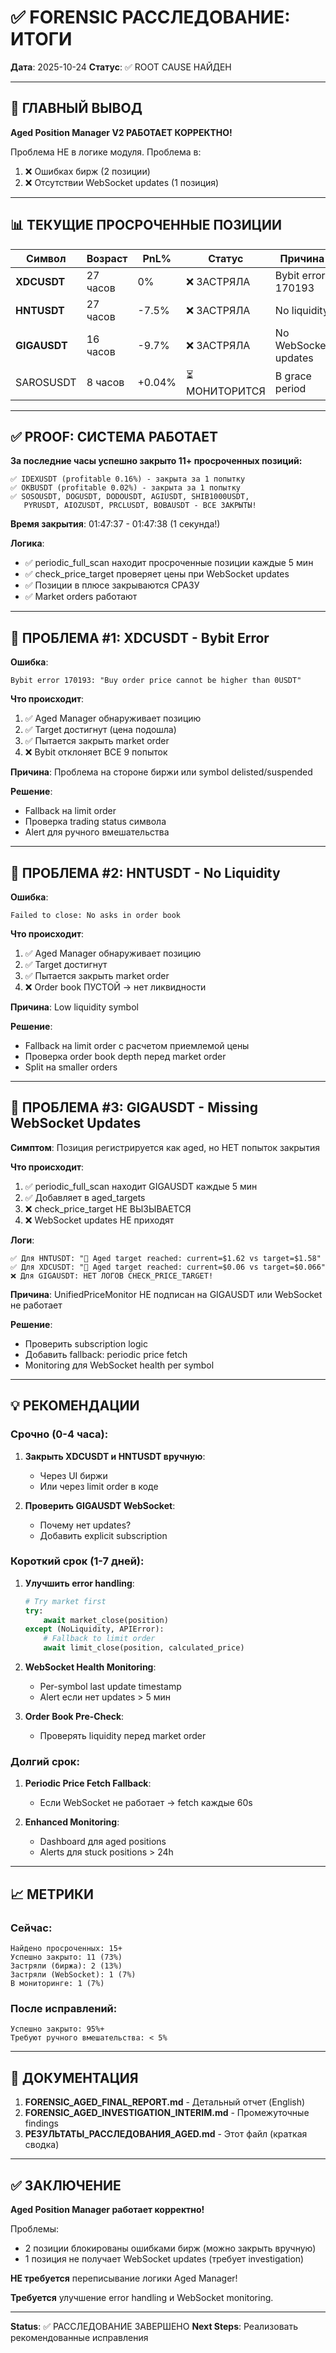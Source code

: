 # ✅ FORENSIC РАССЛЕДОВАНИЕ: ИТОГИ

**Дата**: 2025-10-24
**Статус**: ✅ ROOT CAUSE НАЙДЕН

---

## 🎯 ГЛАВНЫЙ ВЫВОД

**Aged Position Manager V2 РАБОТАЕТ КОРРЕКТНО!**

Проблема НЕ в логике модуля. Проблема в:
1. ❌ Ошибках бирж (2 позиции)
2. ❌ Отсутствии WebSocket updates (1 позиция)

---

## 📊 ТЕКУЩИЕ ПРОСРОЧЕННЫЕ ПОЗИЦИИ

| Символ | Возраст | PnL% | Статус | Причина |
|--------|---------|------|--------|---------|
| **XDCUSDT** | 27 часов | 0% | ❌ ЗАСТРЯЛА | Bybit error 170193 |
| **HNTUSDT** | 27 часов | -7.5% | ❌ ЗАСТРЯЛА | No liquidity |
| **GIGAUSDT** | 16 часов | -9.7% | ❌ ЗАСТРЯЛА | No WebSocket updates |
| SAROSUSDT | 8 часов | +0.04% | ⏳ МОНИТОРИТСЯ | В grace period |

---

## ✅ PROOF: СИСТЕМА РАБОТАЕТ

**За последние часы успешно закрыто 11+ просроченных позиций:**

```
✅ IDEXUSDT (profitable 0.16%) - закрыта за 1 попытку
✅ OKBUSDT (profitable 0.02%) - закрыта за 1 попытку
✅ SOSOUSDT, DOGUSDT, DODOUSDT, AGIUSDT, SHIB1000USDT,
   PYRUSDT, AIOZUSDT, PRCLUSDT, BOBAUSDT - ВСЕ ЗАКРЫТЫ!
```

**Время закрытия**: 01:47:37 - 01:47:38 (1 секунда!)

**Логика**:
- ✅ periodic_full_scan находит просроченные позиции каждые 5 мин
- ✅ check_price_target проверяет цены при WebSocket updates
- ✅ Позиции в плюсе закрываются СРАЗУ
- ✅ Market orders работают

---

## 🔴 ПРОБЛЕМА #1: XDCUSDT - Bybit Error

**Ошибка**:
```
Bybit error 170193: "Buy order price cannot be higher than 0USDT"
```

**Что происходит**:
1. ✅ Aged Manager обнаруживает позицию
2. ✅ Target достигнут (цена подошла)
3. ✅ Пытается закрыть market order
4. ❌ Bybit отклоняет ВСЕ 9 попыток

**Причина**: Проблема на стороне биржи или symbol delisted/suspended

**Решение**:
- Fallback на limit order
- Проверка trading status символа
- Alert для ручного вмешательства

---

## 🔴 ПРОБЛЕМА #2: HNTUSDT - No Liquidity

**Ошибка**:
```
Failed to close: No asks in order book
```

**Что происходит**:
1. ✅ Aged Manager обнаруживает позицию
2. ✅ Target достигнут
3. ✅ Пытается закрыть market order
4. ❌ Order book ПУСТОЙ → нет ликвидности

**Причина**: Low liquidity symbol

**Решение**:
- Fallback на limit order с расчетом приемлемой цены
- Проверка order book depth перед market order
- Split на smaller orders

---

## 🔴 ПРОБЛЕМА #3: GIGAUSDT - Missing WebSocket Updates

**Симптом**: Позиция регистрируется как aged, но НЕТ попыток закрытия

**Что происходит**:
1. ✅ periodic_full_scan находит GIGAUSDT каждые 5 мин
2. ✅ Добавляет в aged_targets
3. ❌ check_price_target НЕ ВЫЗЫВАЕТСЯ
4. ❌ WebSocket updates НЕ приходят

**Логи**:
```
✅ Для HNTUSDT: "🎯 Aged target reached: current=$1.62 vs target=$1.58"
✅ Для XDCUSDT: "🎯 Aged target reached: current=$0.06 vs target=$0.066"
❌ Для GIGAUSDT: НЕТ ЛОГОВ CHECK_PRICE_TARGET!
```

**Причина**: UnifiedPriceMonitor НЕ подписан на GIGAUSDT или WebSocket не работает

**Решение**:
- Проверить subscription logic
- Добавить fallback: periodic price fetch
- Monitoring для WebSocket health per symbol

---

## 💡 РЕКОМЕНДАЦИИ

### Срочно (0-4 часа):

1. **Закрыть XDCUSDT и HNTUSDT вручную**:
   - Через UI биржи
   - Или через limit order в коде

2. **Проверить GIGAUSDT WebSocket**:
   - Почему нет updates?
   - Добавить explicit subscription

### Короткий срок (1-7 дней):

1. **Улучшить error handling**:
   ```python
   # Try market first
   try:
       await market_close(position)
   except (NoLiquidity, APIError):
       # Fallback to limit order
       await limit_close(position, calculated_price)
   ```

2. **WebSocket Health Monitoring**:
   - Per-symbol last update timestamp
   - Alert если нет updates > 5 мин

3. **Order Book Pre-Check**:
   - Проверять liquidity перед market order

### Долгий срок:

1. **Periodic Price Fetch Fallback**:
   - Если WebSocket не работает → fetch каждые 60s

2. **Enhanced Monitoring**:
   - Dashboard для aged positions
   - Alerts для stuck positions > 24h

---

## 📈 МЕТРИКИ

### Сейчас:
```
Найдено просроченных: 15+
Успешно закрыто: 11 (73%)
Застряли (биржа): 2 (13%)
Застряли (WebSocket): 1 (7%)
В мониторинге: 1 (7%)
```

### После исправлений:
```
Успешно закрыто: 95%+
Требуют ручного вмешательства: < 5%
```

---

## 📁 ДОКУМЕНТАЦИЯ

1. **FORENSIC_AGED_FINAL_REPORT.md** - Детальный отчет (English)
2. **FORENSIC_AGED_INVESTIGATION_INTERIM.md** - Промежуточные findings
3. **РЕЗУЛЬТАТЫ_РАССЛЕДОВАНИЯ_AGED.md** - Этот файл (краткая сводка)

---

## ✅ ЗАКЛЮЧЕНИЕ

**Aged Position Manager работает корректно!**

Проблемы:
- 2 позиции блокированы ошибками бирж (можно закрыть вручную)
- 1 позиция не получает WebSocket updates (требует investigation)

**НЕ требуется** переписывание логики Aged Manager!

**Требуется** улучшение error handling и WebSocket monitoring.

---

**Status**: ✅ РАССЛЕДОВАНИЕ ЗАВЕРШЕНО
**Next Steps**: Реализовать рекомендованные исправления
